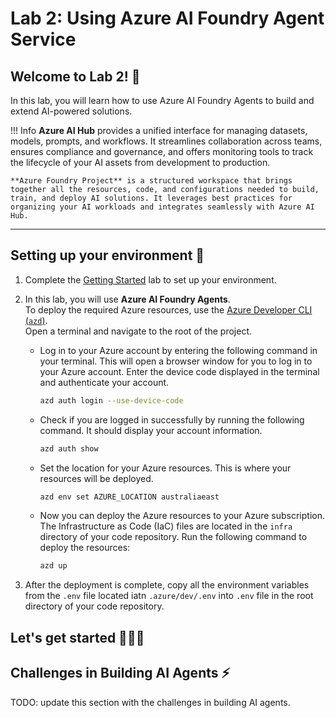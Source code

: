 # Lab 2: Using Azure AI Foundry Agent Service

## Welcome to Lab 2! 🚀

In this lab, you will learn how to use Azure AI Foundry Agents to build and extend AI-powered solutions.

!!! Info
    **Azure AI Hub** provides a unified interface for managing datasets, models, prompts, and workflows. It streamlines collaboration across teams, ensures compliance and governance, and offers monitoring tools to track the lifecycle of your AI assets from development to production.

    **Azure Foundry Project** is a structured workspace that brings together all the resources, code, and configurations needed to build, train, and deploy AI solutions. It leverages best practices for organizing your AI workloads and integrates seamlessly with Azure AI Hub.

---

## Setting up your environment 🔧

1. Complete the [Getting Started](00-getting_started.md) lab to set up your environment.
2. In this lab, you will use **Azure AI Foundry Agents**.
   <br>To deploy the required Azure resources, use the [Azure Developer CLI (`azd`)](https://learn.microsoft.com/azure/developer/azure-developer-cli/).
   <br>Open a terminal and navigate to the root of the project.
    - Log in to your Azure account by entering the following command in your terminal. This will open a browser window for you to log in to your Azure account. Enter the device code displayed in the terminal and authenticate your account.

      ```bash
      azd auth login --use-device-code
      ```

    - Check if you are logged in successfully by running the following command. It should display your account information.

      ```bash
      azd auth show
      ```

    - Set the location for your Azure resources. This is where your resources will be deployed.

      ```bash
      azd env set AZURE_LOCATION australiaeast
      ```

    - Now you can deploy the Azure resources to your Azure subscription. The Infrastructure as Code (IaC) files are located in the `infra` directory of your code repository. Run the following command to deploy the resources:

      ```bash
      azd up
      ```

        <!-- When you run this command, you will be prompted to provide values for the `environment name` and `location`. Enter `dev` as the environment name and `australiaeast` as the location. You can accept the default values for any additional prompts.</br>
        If you get an error as `TODO:Add the error message here`, add the `AZURE_LOCATION` environment variable to your `.env` file located in `.azure/dev/` directory -

        ```plaintext
        AZURE_LOCATION="australiaeast"
        ``` -->

3. After the deployment is complete, copy all the environment variables from the `.env` file located iatn `.azure/dev/.env` into `.env` file in the root directory of your code repository.

## Let's get started 👩‍💻🤖

<!-- Lab instructions will go here. -->

## Challenges in Building AI Agents ⚡

TODO: update this section with the challenges in building AI agents.
<!-- 
Agents developed using Foundry Agent Service have the following elements:

<https://learn.microsoft.com/en-us/training/modules/ai-agent-fundamentals/4-azure-ai-agent-service>

Model: A deployed generative AI model that enables the agent to reason and generate natural language responses to prompts. You can use common OpenAI models and a selection of models from the Azure AI Foundry model catalog.
Knowledge: data sources that enable the agent to ground prompts with contextual data. Potential knowledge sources include Internet search results from Microsoft Bing, an Azure AI Search index, or your own data and documents.
Tools: Programmatic functions that enable the agent to automate actions. Built-in tools to access knowledge in Azure AI Search and Bing are provided as well as a code interpreter tool that you can use to generate and run Python code. You can also create custom tools using your own code or Azure Functions.
Conversations between users and agents take place on a thread, which retains a history of the messages exchanged in the conversation as well as any data assets, such as files, that are generated.

<https://learn.microsoft.com/en-us/azure/ai-foundry/model-inference/how-to/quickstart-create-resources?pivots=ai-foundry-portal#understand-the-resources>

Building robust AI agents involves addressing several key challenges:

### 🧠 Memory Management

- Ensuring agents can store, retrieve, and update relevant information efficiently.
- Handling context over long conversations or tasks.

### 🔗 Communication Across Agents

- Facilitating seamless information sharing and coordination between multiple agents.
- Managing dependencies and message passing in multi-agent systems.

### ⏳ Long-Running Processes

- Supporting tasks that require extended execution time or background processing.
- Handling interruptions, retries, and state persistence.

### 🛡️ Security and Compliance

- Protecting sensitive data and ensuring agents operate within governance policies.
- Managing access controls and audit trails.

---

**Azure AI Foundry Agents** are designed to address these challenges by providing built-in solutions for memory management, agent communication, long-running process orchestration, and enterprise-grade security. This enables you to focus on building intelligent solutions without reinventing the wheel.

**Objectives:**

- Understand Azure AI Hub and Azure Foundry Project
- Work with Azure AI Foundry Agents

## Further Reading 📚

- [Azure AI Hub Documentation](https://learn.microsoft.com/azure/ai-hub/)
- [Azure Foundry Project Documentation](https://learn.microsoft.com/azure/ai-foundry/)
- [Azure Developer CLI Documentation](https://learn.microsoft.com/azure/developer/azure-developer-cli/) -->
